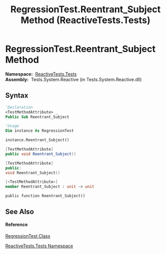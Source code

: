 ﻿---
title: RegressionTest.Reentrant_Subject Method  (ReactiveTests.Tests)
TOCTitle: Reentrant_Subject Method
ms:assetid: M:ReactiveTests.Tests.RegressionTest.Reentrant_Subject
ms:mtpsurl: https://msdn.microsoft.com/en-us/library/reactivetests.tests.regressiontest.reentrant_subject(v=VS.103)
ms:contentKeyID: 36619810
ms.date: 06/28/2011
mtps_version: v=VS.103
f1_keywords:
- ReactiveTests.Tests.RegressionTest.Reentrant_Subject
dev_langs:
- CSharp
- JScript
- VB
- FSharp
- c++
---

# RegressionTest.Reentrant\_Subject Method

**Namespace:**  [ReactiveTests.Tests](hh289046\(v=vs.103\).md)  
**Assembly:**  Tests.System.Reactive (in Tests.System.Reactive.dll)

## Syntax

``` vb
'Declaration
<TestMethodAttribute> _
Public Sub Reentrant_Subject
```

``` vb
'Usage
Dim instance As RegressionTest

instance.Reentrant_Subject()
```

``` csharp
[TestMethodAttribute]
public void Reentrant_Subject()
```

``` c++
[TestMethodAttribute]
public:
void Reentrant_Subject()
```

``` fsharp
[<TestMethodAttribute>]
member Reentrant_Subject : unit -> unit 
```

``` jscript
public function Reentrant_Subject()
```

## See Also

#### Reference

[RegressionTest Class](hh288966\(v=vs.103\).md)

[ReactiveTests.Tests Namespace](hh289046\(v=vs.103\).md)

